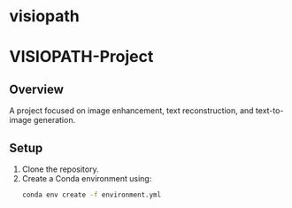 # visiopath

# VISIOPATH-Project

## Overview
A project focused on image enhancement, text reconstruction, and text-to-image generation.

## Setup
1. Clone the repository.
2. Create a Conda environment using:
   ```bash
   conda env create -f environment.yml
